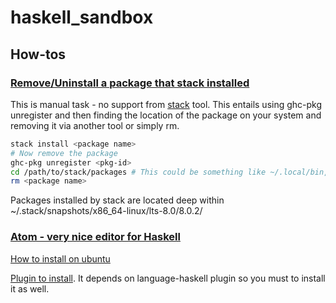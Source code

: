 # haskell_sandbox

## How-tos

### [Remove/Uninstall a package that stack installed](http://stackoverflow.com/questions/38636436/how-to-uninstall-a-haskell-package-installed-with-stack#38639959)
This is manual task - no support from [stack](https://docs.haskellstack.org/en/stable/README/) tool. This entails using ghc-pkg unregister and then finding the location of the package on your system and removing it via another tool or simply rm.

```bash
stack install <package name>
# Now remove the package
ghc-pkg unregister <pkg-id>
cd /path/to/stack/packages # This could be something like ~/.local/bin, but is configuration dependent
rm <package name>
```
Packages installed by stack are located deep within ~/.stack/snapshots/x86_64-linux/lts-8.0/8.0.2/

### [Atom - very nice editor for Haskell](https://atom.io)

[How to install on ubuntu](https://codeforgeek.com/2014/09/install-atom-editor-ubuntu-14-04/)

[Plugin to install](https://atom.io/packages/ide-haskell). It depends on language-haskell plugin so you must to install it as well.
